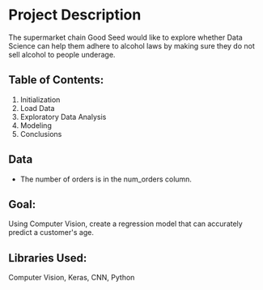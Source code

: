 
# Project Description

The supermarket chain Good Seed would like to explore whether Data Science can help them adhere to alcohol laws by making sure they do not sell alcohol to people underage.
## Table of Contents:

1. Initialization
2. Load Data
3. Exploratory Data Analysis
4. Modeling
5. Conclusions



## Data
* The number of orders is in the num_orders column.

## Goal:
Using Computer Vision, create a regression model that can accurately predict a customer's age.

## Libraries Used:
Computer Vision, Keras, CNN, Python